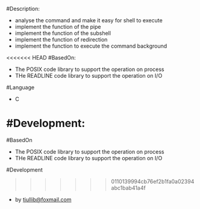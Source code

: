 #Description:
- analyse the command and make it easy for shell to execute
- implement the function of the pipe
- implement the function of the subshell
- implement the function of redirection
- implement the function to execute the command background

<<<<<<< HEAD
#BasedOn:
- The POSIX code library to support the operation on process
- THe READLINE code library to support the operation on I/O

#Language
- C

#Development:
=======
#BasedOn
- The POSIX code library to support the operation on process
- THe READLINE code library to support the operation on I/O

#Development
>>>>>>> 0110139994cb76ef2b1fa0a02394abc1bab41a4f
- by tjullib@foxmail.com

